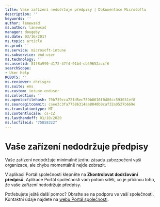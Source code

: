 ```yaml
---
title: Vaše zařízení nedodržuje předpisy | Dokumentace Microsoftu
description: ''
keywords: ''
author: lenewsad
ms.author: lanewsad
manager: dougeby
ms.date: 03/16/2017
ms.topic: article
ms.prod: ''
ms.service: microsoft-intune
ms.subservice: end-user
ms.technology: ''
ms.assetid: 81f8a990-d172-47f4-91b4-cb49652accf6
searchScope:
- User help
ROBOTS: ''
ms.reviewer: chrisgre
ms.suite: ems
ms.custom: intune-enduser
ms.collection: ''
ms.openlocfilehash: 70b739cca72fd5ec759b8010f0486cc593031ef8
ms.sourcegitcommit: caee3c3fa77586314aa8040b0caf32a0527b669e
ms.translationtype: MT
ms.contentlocale: cs-CZ
ms.lasthandoff: 01/10/2020
ms.locfileid: "75858322"
---
```

# <a name="your-device-is-noncompliant"></a>Vaše zařízení nedodržuje předpisy

Vaše zařízení nedodržuje minimálně jednu zásadu zabezpečení vaší organizace, ale chybu momentálně nejde zobrazit.  

V aplikaci Portál společnosti klepněte na **Zkontrolovat dodržování předpisů**. Aplikace Portál společnosti vám potom sdělí, co je příčinou toho, že vaše zařízení nedodržuje předpisy.

Potřebujete ještě další pomoc? Obraťte se na podporu ve vaší společnosti. Kontaktní údaje najdete na [webu Portál společnosti](https://go.microsoft.com/fwlink/?linkid=2010980).
